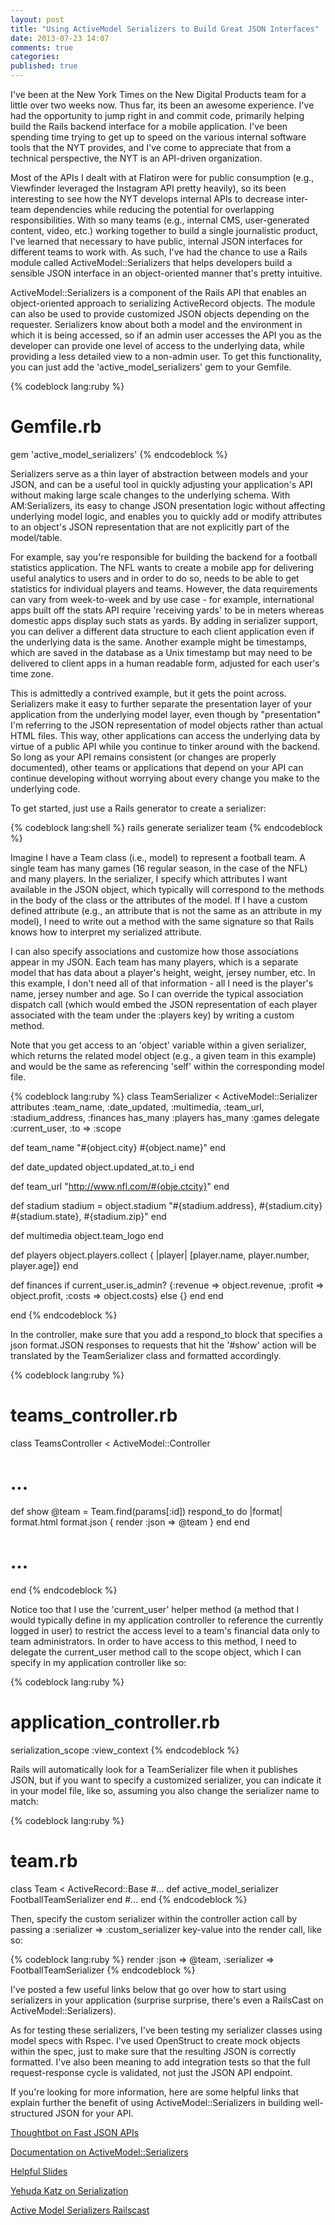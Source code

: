 ```yaml
---
layout: post
title: "Using ActiveModel Serializers to Build Great JSON Interfaces"
date: 2013-07-23 14:07
comments: true
categories: 
published: true
---
```


I've been at the New York Times on the New Digital Products team for a little over two weeks now. Thus far, its been an awesome experience. I've had the opportunity to jump right in and commit code, primarily helping build the Rails backend interface for a mobile application. I've been spending time trying to get up to speed on the various internal software tools that the NYT provides, and I've come to appreciate that from a technical perspective, the NYT is an API-driven organization. 

Most of the APIs I dealt with at Flatiron were for public consumption (e.g., Viewfinder leveraged the Instagram API pretty heavily), so its been interesting to see how the NYT develops internal APIs to decrease inter-team dependencies while reducing the potential for overlapping responsibilities. With so many teams (e.g., internal CMS, user-generated content, video, etc.) working together to build a single journalistic product, I've learned that necessary to have public, internal JSON interfaces for different teams to work with. As such, I've had the chance to use a Rails module called ActiveModel::Serializers that helps developers build a sensible JSON interface in an object-oriented manner that's pretty intuitive.

<!--more-->

ActiveModel::Serializers is a component of the Rails API that enables an object-oriented approach to serializing ActiveRecord objects. The module can also be used to provide customized JSON objects depending on the requester. Serializers know about both a model and the environment in which it is being accessed, so if an admin user accesses the API you as the developer can provide one level of access to the underlying data, while providing a less detailed view to a non-admin user. To get this functionality, you can just add the 'active_model_serializers' gem to your Gemfile.

{% codeblock lang:ruby %}
# Gemfile.rb
gem 'active_model_serializers'
{% endcodeblock %}

Serializers serve as a thin layer of abstraction between models and your JSON, and can be a useful tool in quickly adjusting your application's API without making large scale changes to the underlying schema. With AM:Serializers, its easy to change JSON presentation logic without affecting underlying model logic, and enables you to quickly add or modify attributes to an object's JSON representation that are not explicitly part of the model/table.

For example, say you're responsible for building the backend for a football statistics application. The NFL wants to create a mobile app for delivering useful analytics to users and in order to do so, needs to be able to get statistics for individual players and teams. However, the data requirements can vary from week-to-week and by use case - for example, international apps built off the stats API require 'receiving yards' to be in meters whereas domestic apps display such stats as yards. By adding in serializer support, you can deliver a different data structure to each client application even if the underlying data is the same. Another example might be timestamps, which are saved in the database as a Unix timestamp but may need to be delivered to client apps in a human readable form, adjusted for each user's time zone.

This is admittedly a contrived example, but it gets the point across. Serializers make it easy to further separate the presentation layer of your application from the underlying model layer, even though by "presentation" I'm referring to the JSON representation of model objects rather than actual HTML files. This way, other applications can access the underlying data by virtue of a public API while you continue to tinker around with the backend. So long as your API remains consistent (or changes are properly documented), other teams or applications that depend on your API can continue developing without worrying about every change you make to the underlying code.

To get started, just use a Rails generator to create a serializer:

{% codeblock lang:shell %}
rails generate serializer team
{% endcodeblock %}

Imagine I have a Team class (i.e., model) to represent a football team. A single team has many games (16 regular season, in the case of the NFL) and many players. In the serializer, I specify which attributes I want available in the JSON object, which typically will correspond to the methods in the body of the class or the attributes of the model. If I have a custom defined attribute (e.g., an attribute that is not the same as an attribute in my model), I need to write out a method with the same signature so that Rails knows how to interpret my serialized attribute. 

I can also specify associations and customize how those associations appear in my JSON. Each team has many players, which is a separate model that has data about a player's height, weight, jersey number, etc. In this example, I don't need all of that information - all I need is the player's name, jersey number and age. So I can override the typical association dispatch call (which would embed the JSON representation of each player associated with the team under the :players key) by writing a custom method.

Note that you get access to an 'object' variable within a given serializer, which returns the related model object (e.g., a given team in this example) and would be the same as referencing 'self' within the corresponding model file.

{% codeblock lang:ruby %}
class TeamSerializer < ActiveModel::Serializer
  attributes :team_name, :date_updated, :multimedia, :team_url, :stadium_address, :finances
  has_many :players
  has_many :games
  delegate :current_user, :to => :scope

  def team_name
  	"#{object.city} #{object.name}"
  end

  def date_updated
    object.updated_at.to_i
  end

  def team_url
  	"http://www.nfl.com/#{obje.ctcity}"
  end

  def stadium
  	stadium = object.stadium
  	"#{stadium.address}, #{stadium.city} #{stadium.state}, #{stadium.zip}"
  end

  def multimedia
  	object.team_logo
  end

  def players
  	object.players.collect { |player| [player.name, player.number, player.age]}
  end

  def finances
  	if current_user.is_admin?
  	  {:revenue => object.revenue, :profit => object.profit, :costs => object.costs}
  	else
  	  {}
  	end
  end

end
{% endcodeblock %}

In the controller, make sure that you add a respond_to block that specifies a json format.JSON responses to requests that hit the '#show' action will be translated by the TeamSerializer class and formatted accordingly.

{% codeblock lang:ruby %}
# teams_controller.rb
class TeamsController < ActiveModel::Controller
  # ...
  def show
    @team = Team.find(params[:id])
    respond_to do |format|
  	  format.html
  	  format.json { render :json => @team }
    end
  end
  # ...
end
{% endcodeblock %}

Notice too that I use the 'current_user' helper method (a method that I would typically define in my application controller to reference the currently logged in user) to restrict the access level to a team's financial data only to team administrators. In order to have access to this method, I need to delegate the current_user method call to the scope object, which I can specify in my application controller like so:

{% codeblock lang:ruby %}
# application_controller.rb
serialization_scope :view_context
{% endcodeblock %}

Rails will automatically look for a TeamSerializer file when it publishes JSON, but if you want to specify a customized serializer, you can indicate it in your model file, like so, assuming you also change the serializer name to match:

{% codeblock lang:ruby %}
# team.rb
class Team < ActiveRecord::Base
  #...
  def active_model_serializer
  	FootballTeamSerializer
  end
  #...
end
{% endcodeblock %}

Then, specify the custom serializer within the controller action call by passing a :serializer => :custom_serializer key-value into the render call, like so:

{% codeblock lang:ruby %}
render :json => @team, :serializer => FootballTeamSerializer
{% endcodeblock %}

I've posted a few useful links below that go over how to start using serializers in your application (surprise surprise, there's even a RailsCast on ActiveModel::Serializers).

As for testing these serializers, I've been testing my serializer classes using model specs with Rspec. I've used OpenStruct to create mock objects within the spec, just to make sure that the resulting JSON is correctly formatted. I've also been meaning to add integration tests so that the full request-response cycle is validated, not just the JSON API endpoint.

If you're looking for more information, here are some helpful links that explain further the benefit of using ActiveModel::Serializers in building well-structured JSON for your API.

<a href="http://robots.thoughtbot.com/post/50091183897/fast-json-apis-in-rails-with-key-based-caches-and" target="_blank">Thoughtbot on Fast JSON APIs</a>

<a href="http://www.ruby-doc.org/gems/docs/a/active_model_serializers-0.6.0/ActiveModel/Serializer.html" target="_blank">Documentation on ActiveModel::Serializers</a>

<a href="http://byroot.github.io/ams-slides/#/" target="_blank">Helpful Slides</a>

<a href="http://yehudakatz.com/2010/01/10/activemodel-make-any-ruby-object-feel-like-activerecord/" target="_blank">Yehuda Katz on Serialization</a>

<a href="http://railscasts.com/episodes/409-active-model-serializers" target="_blank">Active Model Serializers Railscast</a>